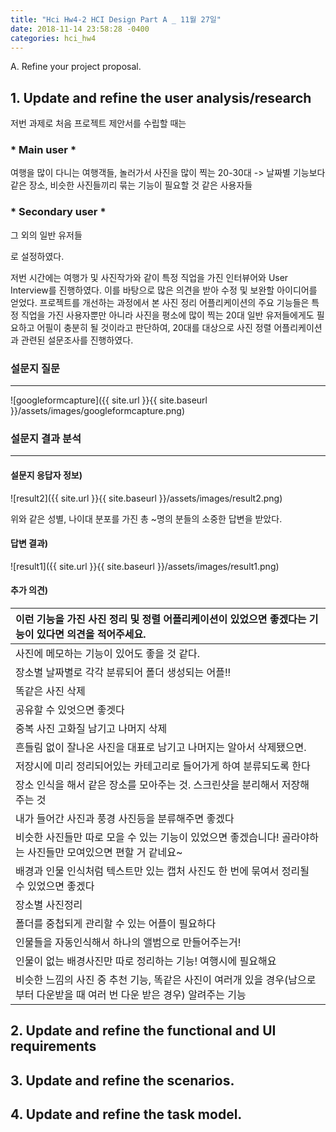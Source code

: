 ```yaml
---
title: "Hci Hw4-2 HCI Design Part A _ 11월 27일"
date: 2018-11-14 23:58:28 -0400
categories: hci_hw4
---
```

A. Refine your project proposal. 

## 1. Update and refine the user analysis/research

저번 과제로 처음 프로젝트 제안서를 수립할 때는

### * Main user * ###
 여행을 많이 다니는 여행객들, 놀러가서 사진을 많이 찍는 20-30대 -> 날짜별 기능보다 같은 장소, 비슷한 사진들끼리 묶는 기능이 필요할 것 같은 사용자들

### * Secondary user * ###
 그 외의 일반 유저들

로 설정하였다. 

저번 시간에는 여행가 및 사진작가와 같이 특정 직업을 가진 인터뷰어와 User Interview를 진행하였다. 이를 바탕으로 많은 의견을 받아 수정 및 보완할 아이디어를 얻었다. 
프로젝트를 개선하는 과정에서 본 사진 정리 어플리케이션의 주요 기능들은 특정 직업을 가진 사용자뿐만 아니라 사진을 평소에 많이 찍는 20대 일반 유저들에게도 필요하고 어필이 충분히 될 것이라고 판단하여, 20대를 대상으로 사진 정렬 어플리케이션과 관련된 설문조사를 진행하였다. 

### 설문지 질문
********

![googleformcapture]({{ site.url }}{{ site.baseurl }}/assets/images/googleformcapture.png)


### 설문지 결과 분석
*******

#### 설문지 응답자 정보)

![result2]({{ site.url }}{{ site.baseurl }}/assets/images/result2.png)

위와 같은 성별, 나이대 분포를 가진 총 ~명의 분들의 소중한 답변을 받았다. 

#### 답변 결과)

![result1]({{ site.url }}{{ site.baseurl }}/assets/images/result1.png)

#### 추가 의견)

|이런 기능을 가진 사진 정리 및 정렬 어플리케이션이 있었으면 좋겠다는 기능이 있다면 의견을 적어주세요.|
|:-------|
|사진에 메모하는 기능이 있어도 좋을 것 같다.|
|장소별 날짜별로 각각 분류되어 폴더 생성되는 어플!!|
|똑같은 사진 삭제|
|공유할 수 있엇으면 좋겟다|
|중복 사진 고화질 남기고 나머지 삭제|
|흔들림 없이 잘나온 사진을 대표로 남기고 나머지는 알아서 삭제됐으면.|
|저장시에 미리 정리되어있는 카테고리로 들어가게 하여 분류되도록 한다|
|장소 인식을 해서 같은 장소를 모아주는 것. 스크린샷을 분리해서 저장해 주는 것|
|내가 들어간 사진과 풍경 사진등을 분류해주면 좋겠다|
|비슷한 사진들만 따로 모을 수 있는 기능이 있었으면 좋겠습니다! 골라야하는 사진들만 모여있으면 편할 거 같네요~|
|배경과 인물 인식처럼 텍스트만 있는 캡처 사진도 한 번에 묶여서 정리될 수 있었으면 좋겠다|
|장소별 사진정리|
|폴더를 중첩되게 관리할 수 있는 어플이 필요하다|
|인물들을 자동인식해서 하나의 앨범으로 만들어주는거!|
|인물이 없는 배경사진만 따로 정리하는 기능! 여행시에 필요해요|
|비슷한 느낌의 사진 중 추천 기능, 똑같은 사진이 여러개 있을 경우(남으로 부터 다운받을 때 여러 번 다운 받은 경우) 알려주는 기능|


## 2. Update and refine the functional and UI requirements



## 3. Update and refine the scenarios.  



## 4. Update and refine the task model.  



